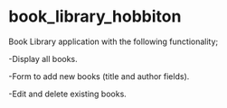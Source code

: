 # book_library_hobbiton

 Book Library application with the following functionality;
 
 -Display all books.

 -Form to add new books (title and author fields).

  -Edit and delete existing books.

